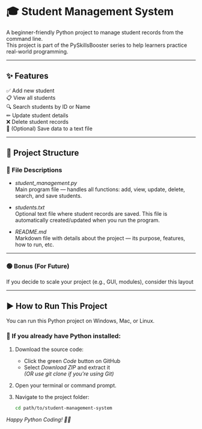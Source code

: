 

# 🎓 Student Management System

A beginner-friendly Python project to manage student records from the command line.  
This project is part of the PySkillsBooster series to help learners practice real-world programming.

---

## ✨ Features

✅ Add new student  
📋 View all students  
🔍 Search students by ID or Name  
✏ Update student details  
❌ Delete student records  
💾 (Optional) Save data to a text file  

---

## 📂 Project Structure

### 📄 File Descriptions

- *student_management.py*  
  Main program file — handles all functions: add, view, update, delete, search, and save students.

- *students.txt*  
  Optional text file where student records are saved. This file is automatically created/updated when you run the program.

- *README.md*  
  Markdown file with details about the project — its purpose, features, how to run, etc.

---

### 🟢 Bonus (For Future)

If you decide to scale your project (e.g., GUI, modules), consider this layout

---

## ▶ How to Run This Project

You can run this Python project on Windows, Mac, or Linux.

### 🔹 If you already have Python installed:

1. Download the source code:  
   - Click the green *Code* button on GitHub  
   - Select *Download ZIP* and extract it  
   *(OR use git clone if you're using Git)*

2. Open your terminal or command prompt.

3. Navigate to the project folder:  
   ```bash
   cd path/to/student-management-system

*Happy Python Coding! 🐍✨*
